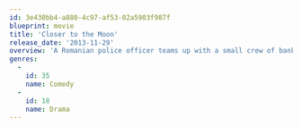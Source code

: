 ```yaml
---
id: 3e430bb4-a880-4c97-af53-02a5903f987f
blueprint: movie
title: 'Closer to the Moon'
release_date: '2013-11-29'
overview: 'A Romanian police officer teams up with a small crew of bank robbers to pull off a heist by convincing everyone at the scene of the crime that they are only filming a movie.'
genres:
  -
    id: 35
    name: Comedy
  -
    id: 18
    name: Drama
---
```

